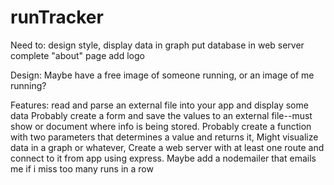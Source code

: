 # runTracker
Need to: 
design style,
display data in graph
put database in web server
complete "about" page
add logo


Design:
Maybe have a free image of someone running, or an image of me running?


Features:
read and parse an external file into your app and display some data
Probably create a form and save the values to an external file--must show or document where info is being stored. 
Probably create a function with two parameters that determines a value and returns it,
Might visualize data in a graph or whatever, 
Create a web server with at least one route and connect to it from app using express. 
Maybe add a nodemailer that emails me if i miss too many runs in a row
